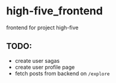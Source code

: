 # high-five_frontend

frontend for project high-five

## TODO:
- create user sagas
- create user profile page
- fetch posts from backend on `/explore`
